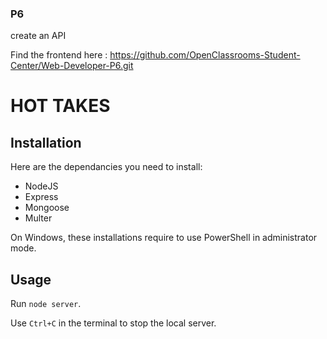 ### P6

create an API

Find the frontend here : https://github.com/OpenClassrooms-Student-Center/Web-Developer-P6.git

# HOT TAKES #

## Installation ##

Here are the dependancies you need to install:
- NodeJS
- Express
- Mongoose
- Multer


On Windows, these installations require to use PowerShell in administrator mode.


## Usage ##

Run `node server`. 

Use `Ctrl+C` in the terminal to stop the local server.
